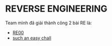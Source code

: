 # REVERSE ENGINEERING

Team mình đã giải thành công 2 bài RE là:  
- [RE00](./RE00/README.md)
- [such an easy chall](./such-as-an-easy-chall/README.md)
